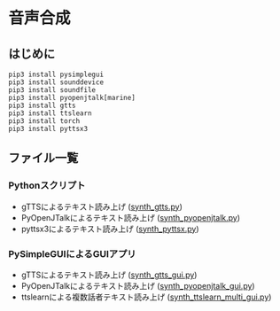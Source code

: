 # 音声合成

## はじめに
```
pip3 install pysimplegui
pip3 install sounddevice
pip3 install soundfile
pip3 install pyopenjtalk[marine]
pip3 install gtts
pip3 install ttslearn
pip3 install torch
pip3 install pyttsx3
```

## ファイル一覧
### Pythonスクリプト
- gTTSによるテキスト読み上げ ([synth_gtts.py](https://github.com/tam17aki/speech_process_exercise/blob/master/SpeechSynthesis/synth_gtts.py))
- PyOpenJTalkによるテキスト読み上げ ([synth_pyopenjtalk.py](https://github.com/tam17aki/speech_process_exercise/blob/master/SpeechSynthesis/synth_pyopenjtalk.py))
- pyttsx3によるテキスト読み上げ ([synth_pyttsx.py](https://github.com/tam17aki/speech_process_exercise/blob/master/SpeechSynthesis/synth_pyttsx.py))

### PySimpleGUIによるGUIアプリ
- gTTSによるテキスト読み上げ ([synth_gtts_gui.py](https://github.com/tam17aki/speech_process_exercise/blob/master/SpeechSynthesis/synth_gtts_gui.py))
- PyOpenJTalkによるテキスト読み上げ ([synth_pyopenjtalk_gui.py](https://github.com/tam17aki/speech_process_exercise/blob/master/SpeechSynthesis/synth_pyopenjtalk_gui.py))
- ttslearnによる複数話者テキスト読み上げ ([synth_ttslearn_multi_gui.py](https://github.com/tam17aki/speech_process_exercise/blob/master/SpeechSynthesis/synth_ttslearn_multi_gui.py))
